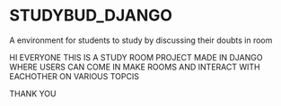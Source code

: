 # STUDYBUD_DJANGO
A environment for students to study by discussing their doubts in room

HI EVERYONE THIS IS A STUDY ROOM PROJECT MADE IN DJANGO
WHERE USERS CAN COME IN MAKE ROOMS AND INTERACT WITH EACHOTHER ON VARIOUS TOPCIS

THANK YOU
